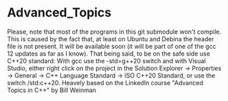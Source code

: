 # Advanced_Topics
Please, note that most of the programs in this git submodule won't compile.
This is caused by the fact that, at least on Ubuntu and Debina the <format>
header file is not present. It will be available soon (it will be part of
one of the gcc 12 updates as far as I know).
That being said, to be on the safe side use C++20 standard: With gcc use the
-std=g++20 switch and with Visual Studio, either right click on the project in
the Solution Explorer -> Properties -> General -> C++ Language Standard ->
ISO C++20 Standard, or use the switch /std:c++20.
Heavely based on the LinkedIn course "Advanced Topics in C++" by Bill Weinman